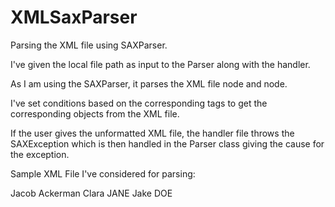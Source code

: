 # XMLSaxParser

Parsing the XML file using SAXParser.

I've given the local file path as input to the Parser along with the handler.

As I am using the SAXParser, it parses the XML file node and node.

I've set conditions based on the corresponding tags to get the corresponding objects from the XML file.

If the user gives the unformatted XML file, the handler file throws the SAXException which is then handled in the Parser class giving the cause for the exception.


Sample XML File I've considered for parsing:

<?xml version="1.0" encoding="UTF-8"?>
<contacts>
   <contact id="1">
      <name>Jacob</name>
      <lastName>Ackerman</lastName>
      <contacts>
         <contact id="2">
            <name>Clara</name>
            <lastName>JANE</lastName>
            <contacts />
         </contact>
      </contacts>
   </contact>
   <contact id="3">
      <name>Jake</name>
      <lastName>DOE</lastName>
   </contact>
</contacts>
